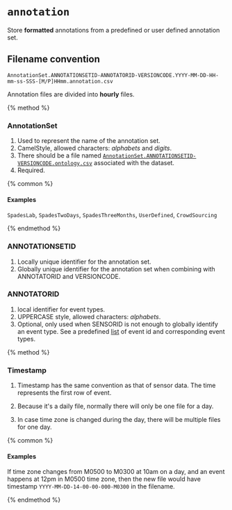 # `annotation`

Store **formatted** annotations from a predefined or user defined annotation set.

## Filename convention

```
AnnotationSet.ANNOTATIONSETID-ANNOTATORID-VERSIONCODE.YYYY-MM-DD-HH-mm-ss-SSS-[M/P]HHmm.annotation.csv
```

Annotation files are divided into **hourly** files.

{% method %}

### AnnotationSet

1. Used to represent the name of the annotation set.
2. CamelStyle, allowed characters: *alphabets* and *digits*.
3. There should be a file named [`AnnotationSet.ANNOTATIONSETID-VERSIONCODE.ontology.csv`](#) associated with the dataset.
4. Required.

{% common %}
#### Examples
`SpadesLab`, `SpadesTwoDays`, `SpadesThreeMonths`, `UserDefined`, `CrowdSourcing`

{% endmethod %}

### ANNOTATIONSETID

1. Locally unique identifier for the annotation set.
2. Globally unique identifier for the annotation set when combining with ANNOTATORID and VERSIONCODE.

### ANNOTATORID

1. local identifier for event types.
2. UPPERCASE style, allowed characters: *alphabets*.
3. Optional, only used when SENSORID is not enough to globally identify an event type.
See a predefined [list](#) of event id and corresponding event types.



{% method %}



### Timestamp



1. Timestamp has the same convention as that of sensor data. The time represents the first row of event.



2. Because it's a daily file, normally there will only be one file for a day.



3. In case time zone is changed during the day, there will be multiple files for one day.



{% common %}



#### Examples



If time zone changes from M0500 to M0300 at 10am on a day, and an event happens at 12pm in M0500 time zone, then the new file would have timestamp `YYYY-MM-DD-14-00-00-000-M0300` in the filename.







{% endmethod %}








